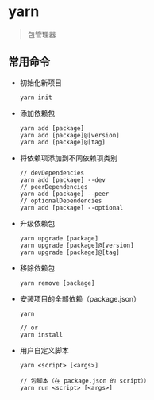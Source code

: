 # yarn

> 包管理器

## 常用命令

* 初始化新项目
    ~~~
    yarn init
    ~~~

* 添加依赖包
    ~~~
    yarn add [package]
    yarn add [package]@[version]
    yarn add [package]@[tag]
    ~~~

* 将依赖项添加到不同依赖项类别
    ~~~
    // devDependencies
    yarn add [package] --dev
    // peerDependencies
    yarn add [package] --peer
    // optionalDependencies
    yarn add [package] --optional
    ~~~

* 升级依赖包
    ~~~
    yarn upgrade [package]
    yarn upgrade [package]@[version]
    yarn upgrade [package]@[tag]
    ~~~

* 移除依赖包
    ~~~
    yarn remove [package]
    ~~~

* 安装项目的全部依赖（package.json）
    ~~~
    yarn
    
    // or
    yarn install
    ~~~

* 用户自定义脚本
    ~~~
    yarn <script> [<args>]
    
    // 包脚本（在 package.json 的 script））
    yarn run <script> [<args>]
    ~~~

